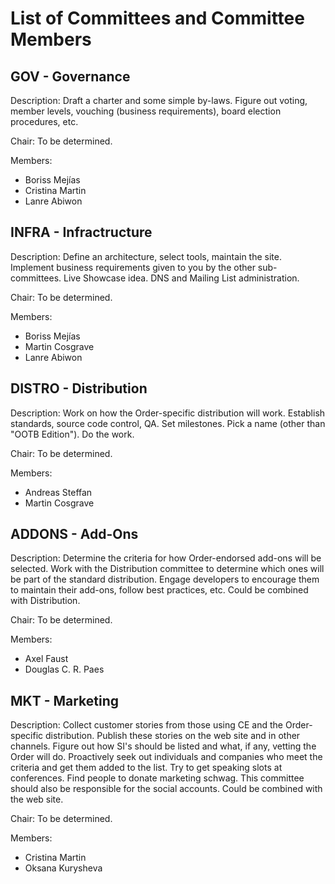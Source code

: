 List of Committees and Committee Members
======================================================================

GOV - Governance
----------------------------------------------------------------------

Description: Draft a charter and some simple by-laws. Figure out voting, member
levels, vouching (business requirements), board election procedures, etc. 

Chair: To be determined.

Members:

- Boriss Mejías
- Cristina Martin
- Lanre Abiwon


INFRA - Infractructure
----------------------------------------------------------------------

Description: Define an architecture, select tools, maintain the site. Implement
business requirements given to you by the other sub-committees. Live Showcase idea.
DNS and Mailing List administration.

Chair: To be determined.

Members:

- Boriss Mejías
- Martin Cosgrave
- Lanre Abiwon


DISTRO - Distribution
----------------------------------------------------------------------

Description: Work on how the Order-specific distribution will work. Establish
standards, source code control, QA. Set milestones. Pick a name (other than
"OOTB Edition"). Do the work.

Chair: To be determined.

Members:

- Andreas Steffan
- Martin Cosgrave


ADDONS - Add-Ons
----------------------------------------------------------------------

Description: Determine the criteria for how Order-endorsed add-ons will be
selected. Work with the Distribution committee to determine which ones will be
part of the standard distribution. Engage developers to encourage them to
maintain their add-ons, follow best practices, etc. Could be combined with
Distribution.

Chair: To be determined.

Members:

- Axel Faust
- Douglas C. R. Paes


MKT - Marketing
----------------------------------------------------------------------

Description: Collect customer stories from those using CE and the Order-specific
distribution. Publish these stories on the web site and in other channels.
Figure out how SI's should be listed and what, if any, vetting the
Order will do. Proactively seek out individuals and companies who meet the
criteria and get them added to the list. Try to get speaking slots at 
conferences. Find people to donate marketing schwag. This committee should also 
be responsible for the social accounts. Could be combined with the web site.

Chair: To be determined.

Members:

- Cristina Martin
- Oksana Kurysheva


